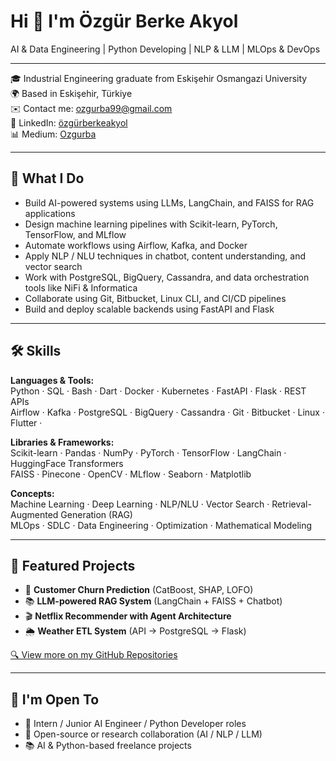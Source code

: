 # Hi 👋 I'm Özgür Berke Akyol

 AI & Data Engineering |  Python Developing |  NLP & LLM |  MLOps & DevOps

---

🎓 Industrial Engineering graduate from Eskişehir Osmangazi University  
🌍 Based in Eskişehir, Türkiye  
✉️ Contact me: ozgurba99@gmail.com  
🔗 LinkedIn: [özgürberkeakyol](https://www.linkedin.com/in/özgürberkeakyol)  
📊 Medium: [Ozgurba](http://www.medium.com/Ozgurba)

---

## 🚀 What I Do

- Build AI-powered systems using LLMs, LangChain, and FAISS for RAG applications  
- Design machine learning pipelines with Scikit-learn, PyTorch, TensorFlow, and MLflow  
- Automate workflows using Airflow, Kafka, and Docker  
- Apply NLP / NLU techniques in chatbot, content understanding, and vector search  
- Work with PostgreSQL, BigQuery, Cassandra, and data orchestration tools like NiFi & Informatica  
- Collaborate using Git, Bitbucket, Linux CLI, and CI/CD pipelines  
- Build and deploy scalable backends using FastAPI and Flask

---

## 🛠️ Skills

**Languages & Tools:**  
Python · SQL · Bash · Dart · Docker · Kubernetes · FastAPI · Flask · REST APIs  
Airflow · Kafka · PostgreSQL · BigQuery · Cassandra · Git · Bitbucket · Linux · Flutter ·

**Libraries & Frameworks:**  
Scikit-learn · Pandas · NumPy · PyTorch · TensorFlow · LangChain · HuggingFace Transformers  
FAISS · Pinecone · OpenCV · MLflow · Seaborn · Matplotlib

**Concepts:**  
Machine Learning · Deep Learning · NLP/NLU · Vector Search · Retrieval-Augmented Generation (RAG)  
MLOps · SDLC · Data Engineering · Optimization · Mathematical Modeling

---

## 📂 Featured Projects

- 🧠 **Customer Churn Prediction** (CatBoost, SHAP, LOFO)  
- 📚 **LLM-powered RAG System** (LangChain + FAISS + Chatbot)  
- 🎬 **Netflix Recommender with Agent Architecture**  
- 🌦️ **Weather ETL System** (API → PostgreSQL → Flask)

[🔍 View more on my GitHub Repositories](https://github.com/OzgurBAkyol)

---

## 📣 I'm Open To

- 💼 Intern / Junior AI Engineer / Python Developer roles  
- 🤝 Open-source or research collaboration (AI / NLP / LLM)  
- 📚 AI & Python-based freelance projects

